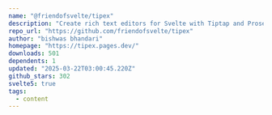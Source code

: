 ```yaml
---
name: "@friendofsvelte/tipex"
description: "Create rich text editors for Svelte with Tiptap and Prosemirror."
repo_url: "https://github.com/friendofsvelte/tipex"
author: "bishwas bhandari"
homepage: "https://tipex.pages.dev/"
downloads: 501
dependents: 1
updated: "2025-03-22T03:00:45.220Z"
github_stars: 302
svelte5: true
tags: 
  - content
---
```

